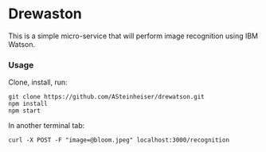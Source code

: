 # Drewaston

This is a simple micro-service that will perform image recognition using IBM Watson.

### Usage
Clone, install, run:
```
git clone https://github.com/ASteinheiser/drewatson.git
npm install
npm start
```
In another terminal tab:
```
curl -X POST -F "image=@bloom.jpeg" localhost:3000/recognition
```

